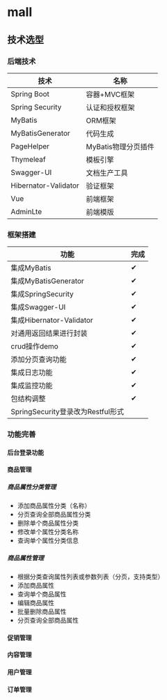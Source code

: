 # mall

## 技术选型

### 后端技术
技术 | 名称 
----|----
Spring Boot | 容器+MVC框架
Spring Security | 认证和授权框架
MyBatis | ORM框架  
MyBatisGenerator | 代码生成  
PageHelper | MyBatis物理分页插件  
Thymeleaf | 模板引擎   
Swagger-UI | 文档生产工具
Hibernator-Validator | 验证框架
Vue | 前端框架
AdminLte | 前端模版

### 框架搭建
功能 | 完成 
----|----
集成MyBatis | ✔
集成MyBatisGenerator | ✔
集成SpringSecurity | ✔
集成Swagger-UI | ✔
集成Hibernator-Validator | ✔
对通用返回结果进行封装 | ✔
crud操作demo | ✔
添加分页查询功能 | ✔
集成日志功能 | ✔
集成监控功能 | ✔
包结构调整 | ✔
SpringSecurity登录改为Restful形式 |

### 功能完善

#### 后台登录功能

#### 商品管理

##### 商品属性分类管理

- 添加商品属性分类（名称）
- 分页查询全部商品属性分类
- 删除单个商品属性分类
- 修改单个属性分类名称
- 查询单个属性分类信息

##### 商品属性管理

- 根据分类查询属性列表或参数列表（分页，支持类型）
- 添加商品属性
- 查询单个商品属性
- 编辑商品属性
- 批量删除商品属性
- 分页查询全部商品属性

#### 促销管理

#### 内容管理

#### 用户管理

#### 订单管理
